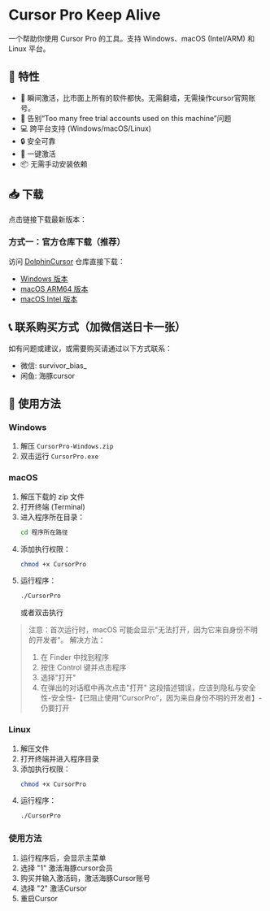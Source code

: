 # Cursor Pro Keep Alive

一个帮助你使用 Cursor Pro 的工具。支持 Windows、macOS (Intel/ARM) 和 Linux 平台。

## 🌟 特性

- 🔄 瞬间激活，比市面上所有的软件都快。无需翻墙，无需操作cursor官网账号。
- 🌟 告别“Too many free trial accounts used on this machine”问题
- 💻 跨平台支持 (Windows/macOS/Linux)
- 🔒 安全可靠
- 🚀 一键激活
- 📦 无需手动安装依赖

## 📥 下载

点击链接下载最新版本：

### 方式一：官方仓库下载（推荐）
访问 [DolphinCursor](https://github.com/wmh-dcq/DolphinCursor) 仓库直接下载：
- [Windows 版本](https://github.com/wmh-dcq/DolphinCursor/blob/main/CursorPro-Windows.zip)
- [macOS ARM64 版本](https://github.com/wmh-dcq/DolphinCursor/blob/main/CursorPro-MacOS-ARM64.zip)
- [macOS Intel 版本](https://github.com/wmh-dcq/DolphinCursor/blob/main/CursorPro-MacOS-Intel.zip)

## 📞 联系购买方式（加微信送日卡一张）

如有问题或建议，或需要购买请通过以下方式联系：

- 微信: survivor_bias_
- 闲鱼: 海豚cursor

## 🚀 使用方法

### Windows
1. 解压 `CursorPro-Windows.zip`
2. 双击运行 `CursorPro.exe`

### macOS
1. 解压下载的 zip 文件
2. 打开终端 (Terminal)
3. 进入程序所在目录：
   ```bash
   cd 程序所在路径
   ```
4. 添加执行权限：
   ```bash
   chmod +x CursorPro
   ```
5. 运行程序：
   ```bash
   ./CursorPro
   ```
   或者双击执行

> 注意：首次运行时，macOS 可能会显示"无法打开，因为它来自身份不明的开发者"。
> 解决方法：
> 1. 在 Finder 中找到程序
> 2. 按住 Control 键并点击程序
> 3. 选择"打开"
> 4. 在弹出的对话框中再次点击"打开"  这段描述错误，应该到隐私与安全性-安全性-【已阻止使用“CursorPro”，因为来自身份不明的开发者】-仍要打开

### Linux
1. 解压文件
2. 打开终端并进入程序目录
3. 添加执行权限：
   ```bash
   chmod +x CursorPro
   ```
4. 运行程序：
   ```bash
   ./CursorPro
   ```

### 使用方法

1. 运行程序后，会显示主菜单
2. 选择 "1" 激活海豚cursor会员
3. 购买并输入激活码，激活海豚Cursor账号
4. 选择 "2" 激活Cursor
5. 重启Cursor
